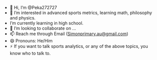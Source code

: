 - 👋 Hi, I’m @Peka272727 
- 👀 I’m interested in advanced sports metrics, learning math, philosophy and physics.
-  I’m currently learning in high school.
- 💞️ I’m looking to collaborate on ...
- 📫 Reach me through Email (Simonprimary.au@gmail.com) 
- 😄 Pronouns: He/Him
- ⚡ If you want to talk sports analytics, or any of the above topics, you know who to talk to.

<!---
Peka272727/Peka272727 is a ✨ special ✨ repository because its `README.md` (this file) appears on your GitHub profile.
You can click the Preview link to take a look at your changes.
--->
